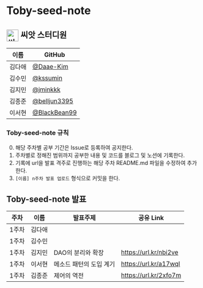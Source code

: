 # Toby-seed-note

## <img src="http://plasedu.org/plas/web/korean/image/level/level01.png" alt="씨앗" align="center" style="margin: 0px; padding: 0px; border: 1px solid rgb(211, 211, 211); outline: none; vertical-align: middle; width: 30px; border-radius: 2px;" title=""> 씨앗 스터디원 

| 이름   | GitHub                                         |
| ------ | ---------------------------------------------- |
| 김다애 | [@Daae-Kim](https://github.com/Daae-Kim) |
| 김수민 | [@kssumin](https://github.com/kssumin) |
| 김지민 | [@jminkkk](https://github.com/jminkkk) |
| 김종준 | [@belljun3395](https://github.com/belljun3395) |
| 이서현 | [@BlackBean99](https://github.com/BlackBean99) |

### Toby-seed-note 규칙
0. 해당 주차별 공부 기간은 Issue로 등록하여 공지한다.
1. 주차별로 정해진 범위까지 공부한 내용 및 코드를 블로그 및 노션에 기록한다.
2. 기록에 url을 발표 격주로 진행하는 해당 주차 README.md 파일을 수정하여 추가한다.
3. `[이름] n주차 발표 업로드` 형식으로 커밋을 한다.

## Toby-seed-note 발표
| 주차 | 이름 | 발표주제| 공유 Link |
| --- | --- | -------- | -------- |
| 1주차 | 김다애 | |  | 
| 1주차 | 김수민 | |  |
| 1주차 | 김지민 | DAO의 분리와 확장 | https://url.kr/nbi2ve |
| 1주차 | 이서현 | 메소드 패턴의 도입 계기 | https://url.kr/a17wql |
| 1주차 | 김종준 | 제어의 역전 | https://url.kr/2xfo7m |
